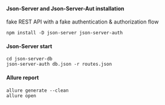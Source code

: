 
#### Json-Server and Json-Server-Aut installation
fake REST API with a fake authentication & authorization flow
```agsl
npm install -D json-server json-server-auth
```

#### Json-Server start
```
cd json-server-db
json-server-auth db.json -r routes.json
```

#### Allure report
```
allure generate --clean
allure open
```
